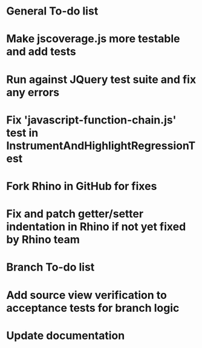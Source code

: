General To-do list
==================
# Make jscoverage.js more testable and add tests
# Run against JQuery test suite and fix any errors
# Fix 'javascript-function-chain.js' test in InstrumentAndHighlightRegressionTest
# Fork Rhino in GitHub for fixes
# Fix and patch getter/setter indentation in Rhino if not yet fixed by Rhino team

Branch To-do list
==================
# Add source view verification to acceptance tests for branch logic
# Update documentation